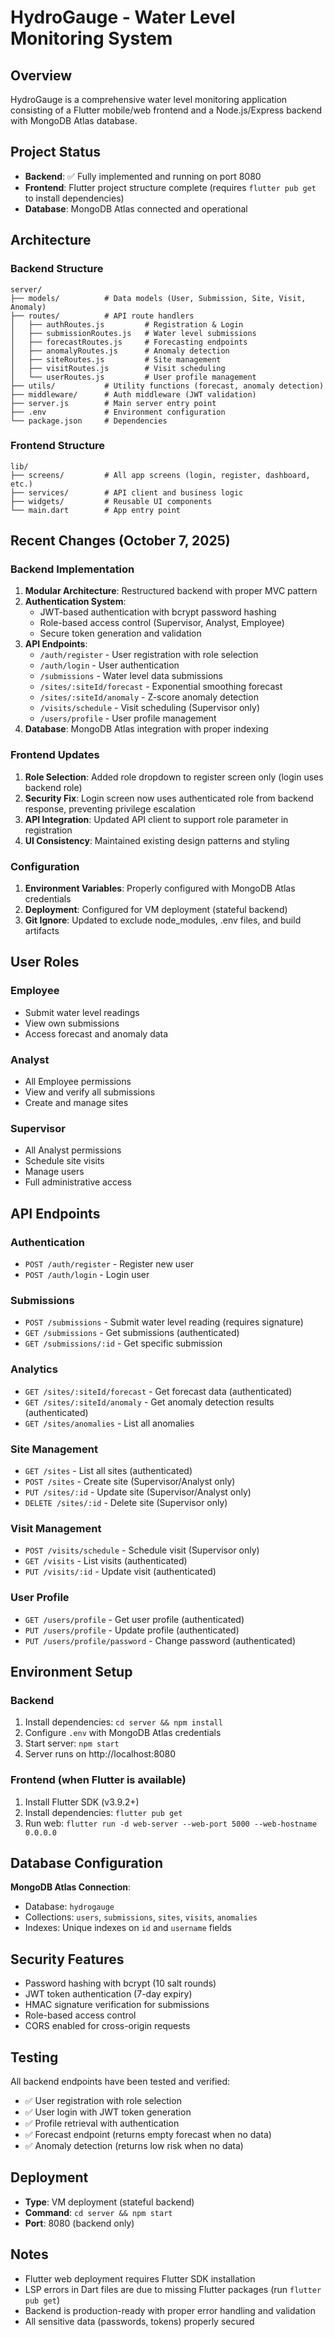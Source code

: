 # HydroGauge - Water Level Monitoring System

## Overview
HydroGauge is a comprehensive water level monitoring application consisting of a Flutter mobile/web frontend and a Node.js/Express backend with MongoDB Atlas database.

## Project Status
- **Backend**: ✅ Fully implemented and running on port 8080
- **Frontend**: Flutter project structure complete (requires `flutter pub get` to install dependencies)
- **Database**: MongoDB Atlas connected and operational

## Architecture

### Backend Structure
```
server/
├── models/          # Data models (User, Submission, Site, Visit, Anomaly)
├── routes/          # API route handlers
│   ├── authRoutes.js         # Registration & Login
│   ├── submissionRoutes.js   # Water level submissions
│   ├── forecastRoutes.js     # Forecasting endpoints
│   ├── anomalyRoutes.js      # Anomaly detection
│   ├── siteRoutes.js         # Site management
│   ├── visitRoutes.js        # Visit scheduling
│   └── userRoutes.js         # User profile management
├── utils/           # Utility functions (forecast, anomaly detection)
├── middleware/      # Auth middleware (JWT validation)
├── server.js        # Main server entry point
├── .env             # Environment configuration
└── package.json     # Dependencies
```

### Frontend Structure
```
lib/
├── screens/         # All app screens (login, register, dashboard, etc.)
├── services/        # API client and business logic
├── widgets/         # Reusable UI components
└── main.dart        # App entry point
```

## Recent Changes (October 7, 2025)

### Backend Implementation
1. **Modular Architecture**: Restructured backend with proper MVC pattern
2. **Authentication System**: 
   - JWT-based authentication with bcrypt password hashing
   - Role-based access control (Supervisor, Analyst, Employee)
   - Secure token generation and validation
3. **API Endpoints**:
   - `/auth/register` - User registration with role selection
   - `/auth/login` - User authentication
   - `/submissions` - Water level data submissions
   - `/sites/:siteId/forecast` - Exponential smoothing forecast
   - `/sites/:siteId/anomaly` - Z-score anomaly detection
   - `/visits/schedule` - Visit scheduling (Supervisor only)
   - `/users/profile` - User profile management
4. **Database**: MongoDB Atlas integration with proper indexing

### Frontend Updates
1. **Role Selection**: Added role dropdown to register screen only (login uses backend role)
2. **Security Fix**: Login screen now uses authenticated role from backend response, preventing privilege escalation
3. **API Integration**: Updated API client to support role parameter in registration
4. **UI Consistency**: Maintained existing design patterns and styling

### Configuration
1. **Environment Variables**: Properly configured with MongoDB Atlas credentials
2. **Deployment**: Configured for VM deployment (stateful backend)
3. **Git Ignore**: Updated to exclude node_modules, .env files, and build artifacts

## User Roles

### Employee
- Submit water level readings
- View own submissions
- Access forecast and anomaly data

### Analyst
- All Employee permissions
- View and verify all submissions
- Create and manage sites

### Supervisor
- All Analyst permissions
- Schedule site visits
- Manage users
- Full administrative access

## API Endpoints

### Authentication
- `POST /auth/register` - Register new user
- `POST /auth/login` - Login user

### Submissions
- `POST /submissions` - Submit water level reading (requires signature)
- `GET /submissions` - Get submissions (authenticated)
- `GET /submissions/:id` - Get specific submission

### Analytics
- `GET /sites/:siteId/forecast` - Get forecast data (authenticated)
- `GET /sites/:siteId/anomaly` - Get anomaly detection results (authenticated)
- `GET /sites/anomalies` - List all anomalies

### Site Management
- `GET /sites` - List all sites (authenticated)
- `POST /sites` - Create site (Supervisor/Analyst only)
- `PUT /sites/:id` - Update site (Supervisor/Analyst only)
- `DELETE /sites/:id` - Delete site (Supervisor only)

### Visit Management
- `POST /visits/schedule` - Schedule visit (Supervisor only)
- `GET /visits` - List visits (authenticated)
- `PUT /visits/:id` - Update visit (authenticated)

### User Profile
- `GET /users/profile` - Get user profile (authenticated)
- `PUT /users/profile` - Update profile (authenticated)
- `PUT /users/profile/password` - Change password (authenticated)

## Environment Setup

### Backend
1. Install dependencies: `cd server && npm install`
2. Configure `.env` with MongoDB Atlas credentials
3. Start server: `npm start`
4. Server runs on http://localhost:8080

### Frontend (when Flutter is available)
1. Install Flutter SDK (v3.9.2+)
2. Install dependencies: `flutter pub get`
3. Run web: `flutter run -d web-server --web-port 5000 --web-hostname 0.0.0.0`

## Database Configuration

**MongoDB Atlas Connection**:
- Database: `hydrogauge`
- Collections: `users`, `submissions`, `sites`, `visits`, `anomalies`
- Indexes: Unique indexes on `id` and `username` fields

## Security Features
- Password hashing with bcrypt (10 salt rounds)
- JWT token authentication (7-day expiry)
- HMAC signature verification for submissions
- Role-based access control
- CORS enabled for cross-origin requests

## Testing
All backend endpoints have been tested and verified:
- ✅ User registration with role selection
- ✅ User login with JWT token generation
- ✅ Profile retrieval with authentication
- ✅ Forecast endpoint (returns empty forecast when no data)
- ✅ Anomaly detection (returns low risk when no data)

## Deployment
- **Type**: VM deployment (stateful backend)
- **Command**: `cd server && npm start`
- **Port**: 8080 (backend only)

## Notes
- Flutter web deployment requires Flutter SDK installation
- LSP errors in Dart files are due to missing Flutter packages (run `flutter pub get`)
- Backend is production-ready with proper error handling and validation
- All sensitive data (passwords, tokens) properly secured

